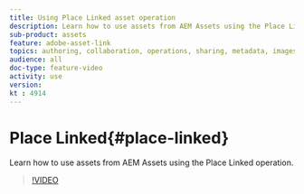 ```yaml
---
title: Using Place Linked asset operation
description: Learn how to use assets from AEM Assets using the Place Linked operation.
sub-product: assets
feature: adobe-asset-link
topics: authoring, collaboration, operations, sharing, metadata, images, operations
audience: all
doc-type: feature-video
activity: use
version: 
kt : 4914
---
```


# Place Linked{#place-linked}

Learn how to use assets from AEM Assets using the Place Linked operation.

>[!VIDEO](https://video.tv.adobe.com/v/34050/?quality=12)
